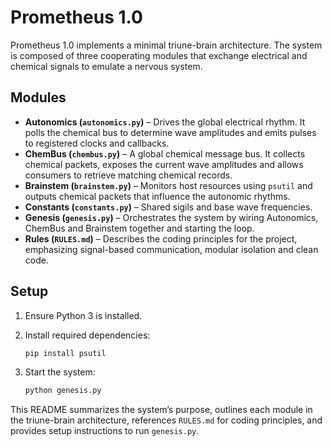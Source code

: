 # Prometheus 1.0

Prometheus 1.0 implements a minimal triune-brain architecture. The system is
composed of three cooperating modules that exchange electrical and chemical
signals to emulate a nervous system.

## Modules

- **Autonomics (`autonomics.py`)** – Drives the global electrical rhythm. It
  polls the chemical bus to determine wave amplitudes and emits pulses to
  registered clocks and callbacks.
- **ChemBus (`chembus.py`)** – A global chemical message bus. It collects
  chemical packets, exposes the current wave amplitudes and allows consumers to
  retrieve matching chemical records.
- **Brainstem (`brainstem.py`)** – Monitors host resources using `psutil` and
  outputs chemical packets that influence the autonomic rhythms.
- **Constants (`constants.py`)** – Shared sigils and base wave frequencies.
- **Genesis (`genesis.py`)** – Orchestrates the system by wiring Autonomics,
  ChemBus and Brainstem together and starting the loop.
- **Rules (`RULES.md`)** – Describes the coding principles for the project,
  emphasizing signal-based communication, modular isolation and clean code.

## Setup

1. Ensure Python 3 is installed.
2. Install required dependencies:

   ```bash
   pip install psutil
3. Start the system:

   ```bash
   python genesis.py


This README summarizes the system’s purpose, outlines each module in the triune-brain architecture, references `RULES.md` for coding principles, and provides setup instructions to run `genesis.py`.
   
